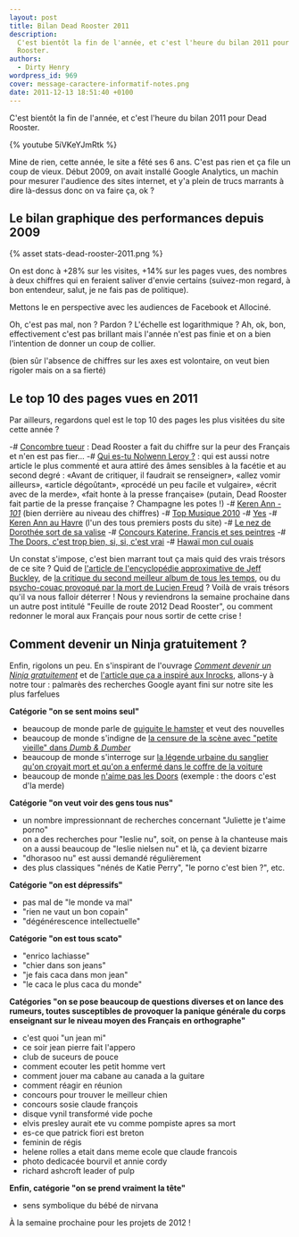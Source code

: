 ```yaml
---
layout: post
title: Bilan Dead Rooster 2011
description:
  C'est bientôt la fin de l'année, et c'est l'heure du bilan 2011 pour Dead
  Rooster.
authors:
  - Dirty Henry
wordpress_id: 969
cover: message-caractere-informatif-notes.png
date: 2011-12-13 18:51:40 +0100
---
```


C'est bientôt la fin de l'année, et c'est l'heure du bilan 2011 pour Dead
Rooster.

{% youtube 5iVKeYJmRtk %}

Mine de rien, cette année, le site a fêté ses 6 ans. C'est pas rien et ça file
un coup de vieux. Début 2009, on avait installé Google Analytics, un machin pour
mesurer l'audience des sites internet, et y'a plein de trucs marrants à dire
là-dessus donc on va faire ça, ok ?

## Le bilan graphique des performances depuis 2009

{% asset stats-dead-rooster-2011.png %}

On est donc à +28% sur les visites, +14% sur les pages vues, des nombres à deux
chiffres qui en feraient saliver d'envie certains (suivez-mon regard, à bon
entendeur, salut, je ne fais pas de politique).

Mettons le en perspective avec les audiences de Facebook et Allociné.

<img499>

Oh, c'est pas mal, non ? Pardon ? L'échelle est logarithmique ? Ah, ok, bon,
effectivement c'est pas brillant mais l'année n'est pas finie et on a bien
l'intention de donner un coup de collier.

(bien sûr l'absence de chiffres sur les axes est volontaire, on veut bien
rigoler mais on a sa fierté)

## Le top 10 des pages vues en 2011

Par ailleurs, regardons quel est le top 10 des pages les plus visitées du site
cette année ?

-# [Concombre tueur](850) : Dead Rooster a fait du chiffre sur la peur des
Français et n'en est pas fier… -# [Qui es-tu Nolwenn Leroy ?](789) : qui est
aussi notre article le plus commenté et aura attiré des âmes sensibles à la
facétie et au second degré : «Avant de critiquer, il faudrait se renseigner»,
«allez vomir ailleurs», «article dégoûtant», «procédé un peu facile et
vulgaire», «écrit avec de la merde», «fait honte à la presse française» (putain,
Dead Rooster fait partie de la presse française ? Champagne les potes !) -#
[Keren Ann - _101_](814) (bien derrière au niveau des chiffres) -#
[Top Musique 2010](747) -# [Yes](884) -# [Keren Ann au Havre](235) (l'un des
tous premiers posts du site) -# [Le nez de Dorothée sort de sa valise](553) -#
[Concours Katerine, Francis et ses peintres](569) -#
[The Doors, c'est trop bien, si, si, c'est vrai](774) -#
[Hawaï mon cul ouais](497)

Un constat s'impose, c'est bien marrant tout ça mais quid des vrais trésors de
ce site ? Quid de
[l'article de l'encyclopédie approximative de Jeff Buckley](831), de
[la critique du second meilleur album de tous les temps](852), ou du
[psycho-couac provoqué par la mort de Lucien Freud](876) ? Voilà de vrais
trésors qu'il va nous falloir déterrer ! Nous y reviendrons la semaine prochaine
dans un autre post intitulé "Feuille de route 2012 Dead Rooster", ou comment
redonner le moral aux Français pour nous sortir de cette crise !

## Comment devenir un Ninja gratuitement ?

Enfin, rigolons un peu. En s'inspirant de l'ouvrage
[_Comment devenir un Ninja gratuitement_](http://www.amazon.fr/Comment-Devenir-Gratuitement-Josselin-Bordat/dp/2954063904/)
et de
[l'article que ça a inspiré aux Inrocks](http://www.lesinrocks.com/medias/numerique-article/t/72016/date/2011-10-24/article/coment-devenir-un-ninja-gratuitement/),
allons-y à notre tour : palmarès des recherches Google ayant fini sur notre site
les plus farfelues

**Catégorie "on se sent moins seul"**

- beaucoup de monde parle de [guiguite le hamster](444) et veut des nouvelles
- beaucoup de monde s'indigne de
  [la censure de la scène avec "petite vieille" dans _Dumb & Dumber_](576)
- beaucoup de monde s'interroge sur
  [la légende urbaine du sanglier qu'on croyait mort et qu'on a enfermé dans le coffre de la voiture](538)
- beaucoup de monde [n'aime pas les Doors](774) (exemple : the doors c'est d'la
  merde)

**Catégorie "on veut voir des gens tous nus"**

- un nombre impressionnant de recherches concernant "Juliette je t'aime porno"
- on a des recherches pour "leslie nu", soit, on pense à la chanteuse mais on a
  aussi beaucoup de "leslie nielsen nu" et là, ça devient bizarre
- "dhorasoo nu" est aussi demandé régulièrement
- des plus classiques "nénés de Katie Perry", "le porno c'est bien ?", etc.

**Catégorie "on est dépressifs"**

- pas mal de "le monde va mal"
- "rien ne vaut un bon copain"
- "dégénérescence intellectuelle"

**Catégorie "on est tous scato"**

- "enrico lachiasse"
- "chier dans son jeans"
- "je fais caca dans mon jean"
- "le caca le plus caca du monde"

**Catégories "on se pose beaucoup de questions diverses et on lance des rumeurs,
toutes susceptibles de provoquer la panique générale du corps enseignant sur le
niveau moyen des Français en orthographe"**

- c'est quoi "un jean mi"
- ce soir jean pierre fait l'appero
- club de suceurs de pouce
- comment ecouter les petit homme vert
- comment jouer ma cabane au canada a la guitare
- comment réagir en réunion
- concours pour trouver le meilleur chien
- concours sosie claude françois
- disque vynil transformé vide poche
- elvis presley aurait ete vu comme pompiste apres sa mort
- es-ce que patrick fiori est breton
- feminin de régis
- helene rolles a etait dans meme ecole que claude francois
- photo dedicacée bourvil et annie cordy
- richard ashcroft leader of pulp

**Enfin, catégorie "on se prend vraiment la tête"**

- sens symbolique du bébé de nirvana

À la semaine prochaine pour les projets de 2012 !
